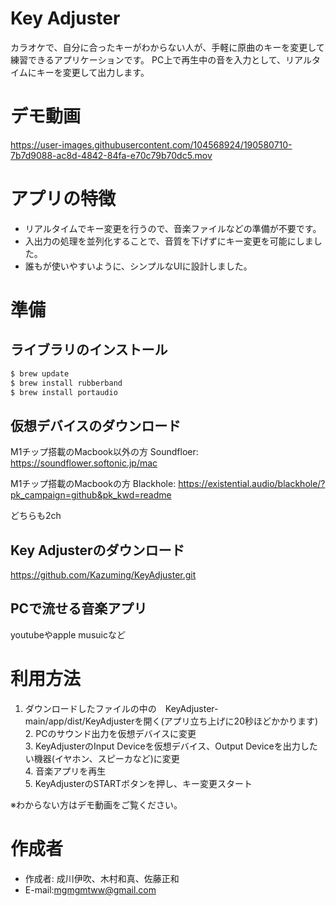 # Key Adjuster
 
カラオケで、自分に合ったキーがわからない人が、手軽に原曲のキーを変更して練習できるアプリケーションです。
PC上で再生中の音を入力として、リアルタイムにキーを変更して出力します。
 
# デモ動画

https://user-images.githubusercontent.com/104568924/190580710-7b7d9088-ac8d-4842-84fa-e70c79b70dc5.mov

 
# アプリの特徴
 
* リアルタイムでキー変更を行うので、音楽ファイルなどの準備が不要です。
* 入出力の処理を並列化することで、音質を下げずにキー変更を可能にしました。
* 誰もが使いやすいように、シンプルなUIに設計しました。
 
# 準備

## ライブラリのインストール

```bash
$ brew update
$ brew install rubberband
$ brew install portaudio 
```
## 仮想デバイスのダウンロード

M1チップ搭載のMacbook以外の方
Soundfloer:　https://soundflower.softonic.jp/mac

M1チップ搭載のMacbookの方
Blackhole: https://existential.audio/blackhole/?pk_campaign=github&pk_kwd=readme

どちらも2ch

## Key Adjusterのダウンロード
https://github.com/Kazuming/KeyAdjuster.git


## PCで流せる音楽アプリ
youtubeやapple musuicなど


# 利用方法
 1. ダウンロードしたファイルの中の　KeyAdjuster-main/app/dist/KeyAdjusterを開く(アプリ立ち上げに20秒ほどかかります)
 <br>2. PCのサウンド出力を仮想デバイスに変更
 <br>3. KeyAdjusterのInput Deviceを仮想デバイス、Output Deviceを出力したい機器(イヤホン、スピーカなど)に変更
 <br>4. 音楽アプリを再生
 <br>5. KeyAdjusterのSTARTボタンを押し、キー変更スタート

※わからない方はデモ動画をご覧ください。
 
# 作成者
 
* 作成者: 成川伊吹、木村和真、佐藤正和
* E-mail:mgmgmtww@gmail.com
